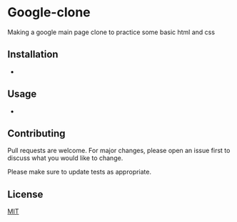 # Google-clone
Making a google main page clone to practice some basic html and css

## Installation

-

## Usage

-

## Contributing
Pull requests are welcome. For major changes, please open an issue first to discuss what you would like to change.

Please make sure to update tests as appropriate.

## License
[MIT](https://choosealicense.com/licenses/mit/)
